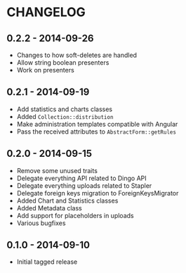 # CHANGELOG

## 0.2.2 - 2014-09-26

- Changes to how soft-deletes are handled
- Allow string boolean presenters
- Work on presenters

## 0.2.1 - 2014-09-19

- Add statistics and charts classes
- Added `Collection::distribution`
- Make administration templates compatible with Angular
- Pass the received attributes to `AbstractForm::getRules`

## 0.2.0 - 2014-09-15

- Remove some unused traits
- Delegate everything API related to Dingo API
- Delegate everything uploads related to Stapler
- Delegate foreign keys migration to ForeignKeysMigrator
- Added Chart and Statistics classes
- Added Metadata class
- Add support for placeholders in uploads
- Various bugfixes

## 0.1.0 - 2014-09-10

- Initial tagged release
